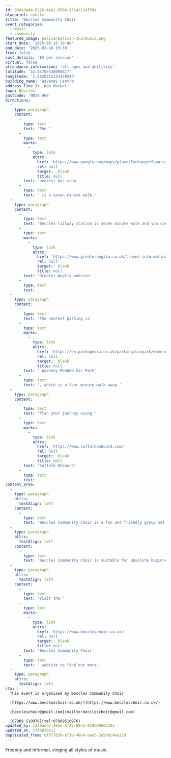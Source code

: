 ```yaml
---
id: 9341844a-6226-4ea1-8504-1314c12ef59a
blueprint: events
title: 'Beccles Community Choir'
event_categories:
  - music
  - community
featured_image: pelicanpelican-3x2/music.png
start_date: '2025-03-18 18:00'
end_date: '2025-03-18 19:30'
free: false
cost_details: '£5 per session'
virtual: false
attendance_information: 'all ages and abilities'
latitude: '52.45787430008817'
longitude: '1.5620252134350243'
building_name: 'Waveney Centre'
address_line_1: 'New Market'
town: Beccles
postcode: 'NR34 9HE'
directions:
  -
    type: paragraph
    content:
      -
        type: text
        text: 'The '
      -
        type: text
        marks:
          -
            type: link
            attrs:
              href: 'https://www.google.com/maps/place/Exchange+Square/@52.4579494,1.5607126,16z/data=!4m23!1m16!4m15!1m6!1m2!1s0x47d9f63d7ea2a679:0x3b1bfe694d06991!2sWaveney+Centre,+New+Market,+Beccles!2m2!1d1.5620657!2d52.4576805!1m6!1m2!1s0x47d9f622695bf909:0x51b7f95cc62fda75!2sBeccles+(BCC),+Beccles!2m2!1d1.5696593!2d52.4583309!3e2!3m5!1s0x47d9f617e6b9a41f:0x549ec5a2f09017a3!8m2!3d52.457169!4d1.563902!16s%2Fg%2F1q67cwd32?entry=ttu&g_ep=EgoyMDI1MDIxNy4wIKXMDSoJLDEwMjExNDUzSAFQAw%3D%3D'
              rel: null
              target: _blank
              title: null
        text: 'nearest bus stop'
      -
        type: text
        text: ' is a seven minute walk.'
  -
    type: paragraph
    content:
      -
        type: text
        text: 'Beccles railway station is seven minute walk and you can find up to date timetables on the '
      -
        type: text
        marks:
          -
            type: link
            attrs:
              href: 'https://www.greateranglia.co.uk/travel-information/station-information/suy'
              rel: null
              target: _blank
              title: null
        text: 'Greater Anglia website'
      -
        type: text
        text: .
  -
    type: paragraph
    content:
      -
        type: text
        text: 'The nearest parking is'
      -
        type: text
        marks:
          -
            type: link
            attrs:
              href: 'https://en.parkopedia.co.uk/parking/carpark/waveney_meadow/nr34/beccles/?arriving=202502200800&leaving=202502201000'
              rel: null
              target: _blank
              title: null
        text: ' Waveney Meadow Car Park'
      -
        type: text
        text: ', which is a four minute walk away.'
  -
    type: paragraph
    content:
      -
        type: text
        text: 'Plan your journey using '
      -
        type: text
        marks:
          -
            type: link
            attrs:
              href: 'https://www.suffolkonboard.com/'
              rel: null
              target: _blank
              title: null
        text: 'Suffolk Onboard'
      -
        type: text
        text: .
content_area:
  -
    type: paragraph
    attrs:
      textAlign: left
    content:
      -
        type: text
        text: 'Beccles Community Choir is a fun and friendly group set up in 2011 to promote singing and music as something that is enjoyable, inclusive and accessible to everybody and to explore the positive health benefits of singing together.'
  -
    type: paragraph
    attrs:
      textAlign: left
    content:
      -
        type: text
        text: 'Beccles Community Choir is suitable for absolute beginners or more advanced singers. New members are always welcome – no experience is necessary and all ages and any abilities are welcome.'
  -
    type: paragraph
    attrs:
      textAlign: left
    content:
      -
        type: text
        text: 'Visit the '
      -
        type: text
        marks:
          -
            type: link
            attrs:
              href: 'https://www.beccleschoir.co.uk/'
              rel: null
              target: _blank
              title: null
        text: 'Beccles Community Choir'
      -
        type: text
        text: ' website to find out more.'
  -
    type: paragraph
    attrs:
      textAlign: left
cta: |-
  This event is organised by Beccles Community Choir

  [https://www.beccleschoir.co.uk/](https://www.beccleschoir.co.uk/) 

  [beccleschoir@gmail.com](mailto:beccleschoir@gmail.com)

  [07909 510976](tel:07909510976)
updated_by: c2a9acd7-26be-4f49-89cb-918d0960210a
updated_at: 1740038411
duplicated_from: efd77b39-ef1b-4de4-bee5-2e54dc4ee2cd
---
```

Friendly and informal, singing all styles of music.